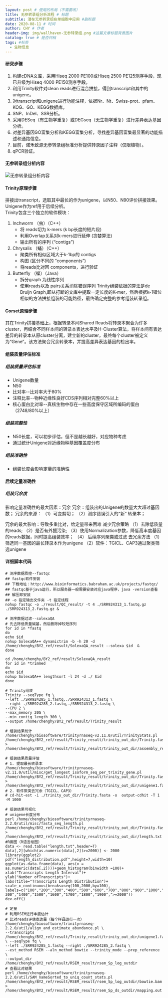 ```yaml
---
layout: post # 使用的布局（不需要改）
title: 无参转录组分析流程 # 标题
subtitle: 潜在无参转录组在单细胞中应用 #副标题
date: 2020-08-11 # 时间
author: CHY # 作者
header-img: img/wallhaven-无参转录组.png #这篇文章标题背景图片
catalog: true # 是否归档
tags: #标签
  - 生物信息
---
```


#### 研究步骤
1. 构建cDNA文库，采用Hiseq 2000 PE100或Hiseq 2500 PE125测序手段，现已升级为Hiseq 4000 PE150测序手段。
2. 利用Trinity软件对clean reads进行混合拼接，得到transcript和其中的unigene。
3. 对transcript和unigene进行功能注释，依据Nr、Nt、Swiss-prot、pfam、KOG、GO、KEGG数据库。
4. SNP、InDel、SSR分析。
5. 采用DESeq（有生物学重复）或DEGseq（无生物学重复）进行差异表达基因分析。
6. 对差异基因GO富集分析和KEGG富集分析，寻找差异基因富集最显著的功能描述和通路信息。
7. 目前，诺禾致源无参转录组标准分析提供转录因子注释（仅限植物）。
8. qPCR验证。

#### 无参转录组分析内容
![无参转录组分析内容](无参转录组分析内容.png)

#### Trinity原理步骤
拼接出transcript，选取其中最长的作为unigene，以N50、N90评价拼接效果。Unigene作为ref用于后续分析。<br>
Trinity包含三个独立的软件模块：
1. Inchworm （虫）（C++）
   * 将 reads切为 k-mers (k bp长度的短片段)
   * 利用Overlap关系对k-mers进行延伸 (贪婪算法)
   * 输出所有的序列 (“contigs”)
2. Chrysalis （蛹）（C++）
   * 聚类所有相似区域大于k-1bp的 contigs
   * 构图 (区分不同的 “components”)
   * 将reads比对回 components，进行验证
3. Butterfly （蝶）（Java）
   * 拆分graph 为线性序列
   * 使用reads以及 pairs关系消除错误序列
Trinity组装依据的算法是de Bruijn Graph,即从打断的文库中提取一定长度的K-mer，然后根据k-1错位相似的方法拼接组装的可能路径，最终确定完整的参考组装转录组。<br>


#### Corset原理步骤
其在Trinity拼接基础上，根据转录本间Shared Reads将转录本聚合为许多cluster，再结合不同样本间的转录本表达水平及H-Cluster算法，将样本间有表达差异的转录本从原cluster分离，建立新的cluster，最终每个cluster被定义为“Gene”。该方法聚合冗余转录本，并提高差异表达基因的检出率。<br>

#### 组装质量评估标准
##### 组装质量评估标准
* Unigene数量
* N50
* 比对率--比对率大于80%
* 注释比率--物种近缘性良好CDS序列相对完整60%以上
* 核心蛋白比对率--真核生物中存在一些高度保守区域所编码的蛋白（2748/80%以上）
##### 组装完整性
* N50长度，可以初步评估，但不是越长越好，对应物种考虑
* 通过统计Unigene对近缘物种基因覆盖度分布
##### 组装准确性
* 组装长度会影响定量的准确性

#### 后续定量准确性
##### 组装冗余度
影响定量准确性的最大因素：冗余
冗余：组装出的Unigene的数量大大超过基因数；
冗余的来源：
（1）可变剪切；
（2）测序错误引入的“新” 转录本；

冗余的最大影响：导致多重比对，给定量带来困难
减少冗余策略
（1）去除低质量的reads;
（2）是否有外援污染;
（3）使用Normalization参数，降低高丰度基因的reads数据，同时提高组装效率；
（4） 后续序列聚类或过滤
去冗余方法
（1）筛选同一基因的最长转录本作为unigene
（2）软件：TGICL、CAP3通过聚类筛选unigene

#### 详细脚本代码
```
# 测序数据质控--fastqc
## fastqc软件安装
## 下载地址：http://www.bioinformatics.babraham.ac.uk/projects/fastqc/
## fastqc基于java运行，所以服务器一般需要安装对应java程序，java -version查看
## 解压即安装
## -o 指定输出文件夹 -t 指定线程
nohup fastqc -o ./result/QC_result/ -t 4 ./SRR924313_1.fastq.gz ./SRR924313_2.fastq.gz &
```

```
# 测序数据过滤--solexaQA
# 先去除低质量碱基，然后删除掉较短序列
for id in *fastq
do
echo $id
nohup SolexaQA++ dynamictrim -b -h 20 -d /home/chenghy/BY2_ref/result/SolexaQA_result --solexa $id  &
done

cd /home/chenghy/BY2_ref/result/SolexaQA_result
for id in *trimmed
do
echo $id
nohup SolexaQA++ lengthsort -l 24 -d ./ $id
done
```

```
# Trinity组装
Trinity --seqType fq \
--left ./SRR924285_1.fastq,./SRR924313_1.fastq \
--right ./SRR924285_2.fastq,./SRR924313_2.fastq \
--CPU 2 \
--max_memory 20G \
--min_contig_length 300 \
--output /home/chenghy/BY2_ref/result/Trinity_result

# 组装结果统计
/home/chenghy/biosoftware/trinityrnaseq-v2.11.0/util/TrinityStats.pl /home/chenghy/BY2_ref/result/Trinity_result/trinity_out_dir/Trinity.fasta > /home/chenghy/BY2_ref/result/Trinity_result/trinity_out_dir/assembly_report.txt

# 组装结果质量评估
# 1. 提取最长转录本
/home/chenghy/biosoftware/trinityrnaseq-v2.11.0/util/misc/get_longest_isoform_seq_per_trinity_gene.pl /home/chenghy/BY2_ref/result/Trinity_result/trinity_out_dir/Trinity.fasta > /home/chenghy/BY2_ref/result/Trinity_result/trinity_out_dir/unigene1.fasta
# 2. 软件聚类去冗余（TGICL、CAP3）
# cd-hit-est -i ./trinity_out_dir/Trinity.fasta -o  output-cdhit -T 1 -M 1000

# 组装结果可视化
# unigene长度分布
perl /home/chenghy/biosoftware/trinityrnaseq-2.2.0/util/misc/fasta_seq_length.pl /home/chenghy/BY2_ref/result/Trinity_result/trinity_out_dir/Trinity.fasta > /home/chenghy/BY2_ref/result/Trinity_result/trinity_out_dir/length.txt
#R画图（R语言绘图）
data <- read.table("length.txt",header=T)
data[,2][which(as.numeric(data[,2])>=2000)] <- 2000
library(ggplot2)
pdf("length_distribution.pdf",height=7,width=10)
ggplot(as.data.frame(data), aes(x = as.numeric(data[,2])))+geom_histogram(binwidth =100)+
xlab("Transcripts Length Interval")+
ylab("Number ofTranscripts")+
labs(title="Transcripts Length Distribution")+
scale_x_continuous(breaks=seq(100,2000,by=100),
labels=c("100","200","300","400","500","600","700","800","900","1000","1100","1200","1
300","1400","1500","1600","1700","1800","1900",">=2000"))
dev.off()
```

```
# 定量
# 利用RSEM进行丰度估计
# 比对reads评估表达量（每个样品运行一次）
/home/chenghy/biosoftware/trinityrnaseq-2.2.0/util/align_and_estimate_abundance.pl \
--transcripts /home/chenghy/BY2_ref/result/Trinity_result/trinity_out_dir/unigene1.fasta \ --seqType fq \
--left ./SRR924285_1.fastq --right ./SRR924285_2.fastq \
--est_method RSEM --aln_method bowtie --trinity_mode --prep_reference \
--output_dir /home/chenghy/BY2_ref/result/RSEM_result/rsem_Sp_log_outdir
# 查看比对结果
perl /home/chenghy/biosoftware/trinityrnaseq-2.2.0/util/SAM_nameSorted_to_uniq_count_stats.pl /home/chenghy/BY2_ref/result/RSEM_result/rsem_Sp_log_outdir/bowtie.bam > /home/chenghy/BY2_ref/result/RSEM_result/rsem_Sp_ds_outdir/mapping.out
```
